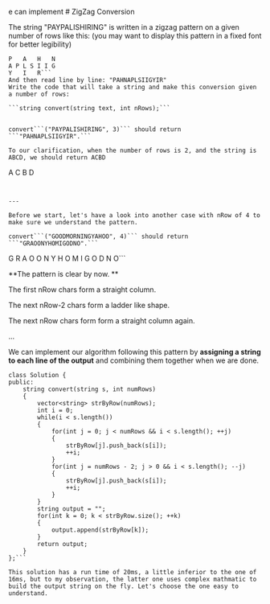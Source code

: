 e can implement # ZigZag Conversion

The string "PAYPALISHIRING" is written in a zigzag pattern on a given number of rows like this: (you may want to display this pattern in a fixed font for better legibility)

```
P   A   H   N
A P L S I I G
Y   I   R```
And then read line by line: "PAHNAPLSIIGYIR"
Write the code that will take a string and make this conversion given a number of rows:

```string convert(string text, int nRows);```


convert```("PAYPALISHIRING", 3)``` should return ```"PAHNAPLSIIGYIR".```

To our clarification, when the number of rows is 2, and the string is ABCD, we should return ACBD
```
A  C
B  D
```


---

Before we start, let's have a look into another case with nRow of 4 to make sure we understand the pattern.

convert```("GOODMORNINGYAHOO", 4)``` should return ```"GRAOONYHOMIGODNO".```
```
G     R     A
O   O N   Y H
O M   I G   O
D     N     O```

**The pattern is clear by now. **

The first nRow chars form a straight column. 

The next nRow-2 chars form a ladder like shape. 

The next nRow chars form form a straight column again.

...

We can implement our algorithm following this pattern by **assigning a string to each line of the output** and combining them together when we are done.


```
class Solution {
public:
    string convert(string s, int numRows) 
    {
        vector<string> strByRow(numRows);
        int i = 0;
        while(i < s.length())
        {
            for(int j = 0; j < numRows && i < s.length(); ++j)
            {
                strByRow[j].push_back(s[i]);
                ++i;
            }
            for(int j = numRows - 2; j > 0 && i < s.length(); --j)
            {
                strByRow[j].push_back(s[i]);
                ++i;
            }
        }
        string output = "";
        for(int k = 0; k < strByRow.size(); ++k)
        {
            output.append(strByRow[k]);
        }
        return output;
    }
};```

This solution has a run time of 20ms, a little inferior to the one of 16ms, but to my observation, the latter one uses complex mathmatic to build the output string on the fly. Let's choose the one easy to understand. 